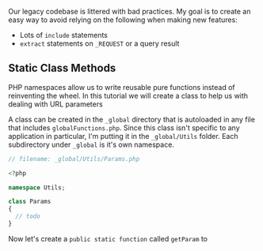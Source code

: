 Our legacy codebase is littered with bad practices. My goal is to create an easy way to avoid relying on the following when making new features:
- Lots of `include` statements
- `extract` statements on `_REQUEST` or a query result


## Static Class Methods
PHP namespaces allow us to write reusable pure functions instead of reinventing the wheel. In this tutorial we will create a class to help us with dealing with URL parameters 

A class can be created in the `_global` directory that is autoloaded in any file that includes `globalFunctions.php`. Since this class isn't specific to any application in particular, I'm putting it in the `_global/Utils` folder. Each subdirectory under `_global` is it's own namespace.

```php
// filename: _global/Utils/Params.php

<?php

namespace Utils;

class Params
{
  // todo
}
```

Now let's create a `public static function` called `getParam` to 